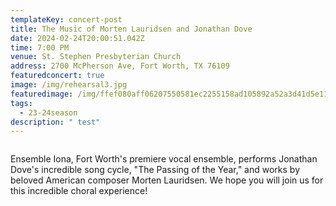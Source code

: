 ```yaml
---
templateKey: concert-post
title: The Music of Morten Lauridsen and Jonathan Dove
date: 2024-02-24T20:00:51.042Z
time: 7:00 PM
venue: St. Stephen Presbyterian Church
address: 2700 McPherson Ave, Fort Worth, TX 76109
featuredconcert: true
image: /img/rehearsal3.jpg
featuredimage: /img/ffef080aff06207550581ec2255158ad105892a52a3d41d5e1102c46d7a0b1f7-rimg-w960-h584-gmir.webp
tags:
  - 23-24season
description: " test"
---
```

![]()

Ensemble Iona, Fort Worth's premiere vocal ensemble, performs Jonathan Dove's incredible song cycle, "The Passing of the Year," and works by beloved American composer Morten Lauridsen. We hope you will join us for this incredible choral experience!

